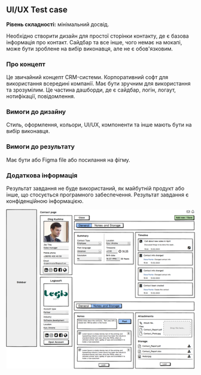 ## UI/UX Test case

**Рівень складності:** мінімальний досвід.

Необхідно створити дизайн для простої сторінки контакту, де є базова інформація про контакт. Сайдбар та все інше, чого немає на мокапі, може бути зроблене на вибір виконавця, але не є обов'язковим.

### Про концепт

Це звичайний концепт CRM-системи. Корпоративний софт для використання всередині компанії. Має бути зручним для використання та зрозумілим. Це частина дашборди, де є сайдбар, логін, логаут, нотифікації, повідомлення. 

### Вимоги до дизайну

Стиль, оформлення, кольори, UI/UX, компоненти та інше мають бути на вибір виконавця.

### Вимоги до результату

Має бути або Figma file або посилання на фігму.

### Додаткова інформація

Результат завдання не буде використаний, як майбутній продукт або інше, що стосується програмного забеспечення. Результат завдання є конфіденційною інформацією.

![Mockup](https://raw.githubusercontent.com/emleonid/test-case-uiux/master/screens.png "")


